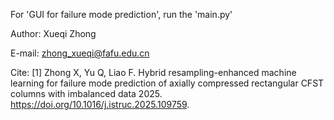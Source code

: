For 'GUI for failure mode prediction', run the 'main.py'

Author: Xueqi Zhong

E-mail: zhong_xueqi@fafu.edu.cn

Cite: [1] Zhong X, Yu Q, Liao F. Hybrid resampling-enhanced machine learning for failure mode prediction of axially compressed rectangular CFST columns with imbalanced data 2025. https://doi.org/10.1016/j.istruc.2025.109759.

